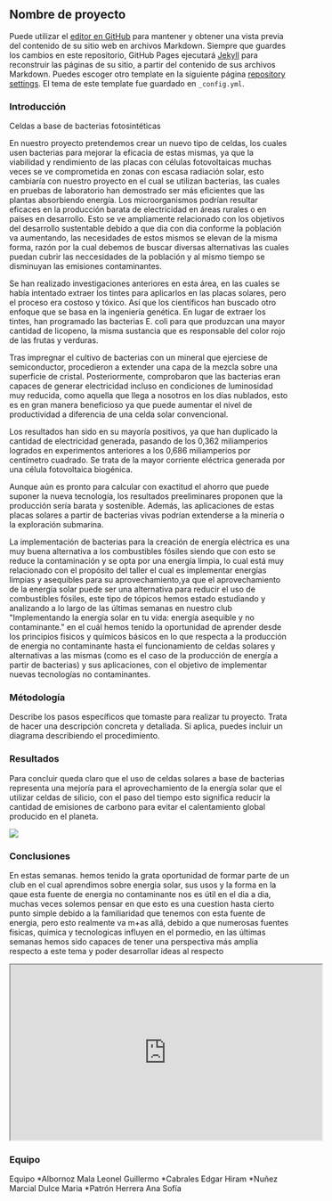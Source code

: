 ## Nombre de proyecto

Puede utilizar el [editor en GitHub](https://github.com/CdeCMx-org/templates_paginaweb/edit/main/README.md) para mantener y obtener una vista previa del contenido de su sitio web en archivos Markdown. Siempre que guardes los cambios en este repositorio, GitHub Pages ejecutará [Jekyll](https://jekyllrb.com/) para reconstruir las páginas de su sitio, a partir del contenido de sus archivos Markdown. Puedes escoger otro template en la siguiente página [repository settings](https://github.com/CdeCMx-org/templates_paginaweb/settings/pages). El tema de este template fue guardado en `_config.yml`.


### Introducción
Celdas a base de bacterias fotosintéticas

En nuestro proyecto pretendemos crear un nuevo tipo de celdas, los cuales usen bacterias para mejorar la eficacia de estas mismas, ya que la viabilidad y rendimiento de las placas con células  fotovoltaicas muchas veces se ve comprometida en zonas  con escasa radiación solar, esto cambiaría con nuestro proyecto en el cual se utilizan bacterias, las cuales en pruebas de laboratorio han demostrado ser más eficientes que las plantas absorbiendo energía. Los microorganismos podrían resultar eficaces en la producción barata de electricidad en áreas rurales o en países en desarrollo. Esto se ve ampliamente relacionado con los objetivos del desarrollo sustentable debido a que dia con dia conforme la población va aumentando, las necesidades de estos mismos se elevan de la misma forma, razón por la cual debemos de buscar diversas alternativas las cuales puedan cubrir las neccesidades de la población y al mismo tiempo se disminuyan las emisiones contaminantes.

Se han realizado investigaciones anteriores en esta área, en las cuales se había intentado extraer los tintes para aplicarlos en las placas solares, pero el proceso era costoso y tóxico. Así que los científicos han buscado otro enfoque que se basa en la ingeniería genética. En lugar de extraer los tintes, han programado las bacterias E. coli para que produzcan una mayor cantidad de licopeno, la misma sustancia que es responsable del color rojo de las frutas y verduras.

Tras impregnar el cultivo de bacterias con un mineral que ejerciese de semiconductor, procedieron a extender una capa de la mezcla sobre una superficie de cristal. Posteriormente, comprobaron que las bacterias eran capaces de generar electricidad incluso en condiciones de luminosidad muy reducida, como aquella que llega a nosotros en los días nublados, esto es en gran manera beneficioso ya que puede aumentar el nivel de productividad a diferencia de una celda solar convencional.

Los resultados han sido en su mayoría positivos, ya que han duplicado la cantidad de electricidad generada, pasando de los 0,362 miliamperios logrados en experimentos anteriores a los 0,686 miliamperios por centímetro cuadrado. Se trata de la mayor corriente eléctrica generada por una célula fotovoltaica biogénica.

Aunque aún es pronto para calcular con exactitud el ahorro que puede suponer la nueva tecnología, los resultados preeliminares proponen que la producción sería barata y sostenible. Además, las aplicaciones de estas placas solares a partir de bacterias vivas podrían extenderse a la minería o la exploración submarina.

La implementación de bacterias para la creación de energía eléctrica es una muy buena alternativa a los combustibles fósiles siendo que con esto se reduce la contaminación y se opta por una energía limpia, lo cual está muy relacionado con el propósito del taller el cual es implementar energías limpias y asequibles para su aprovechamiento,ya que el aprovechamiento de la energía solar puede ser una alternativa para reducir el uso de combustibles fósiles, este tipo de tópicos hemos estado estudiando y analizando a lo largo de las últimas semanas en nuestro club "Implementando la energía solar en tu vida: energía asequible y no contaminante." en el cuál hemos tenido la oportunidad de aprender desde los principios fisicos y químicos básicos en lo que respecta a la producción de energia no contaminante hasta el funcionamiento de celdas solares y alternativas a las mismas (como es el caso de la producción de energía a partir de bacterias) y sus aplicaciones, con el objetivo de implementar nuevas tecnologías no contaminantes. 




### Métodología

Describe los pasos específicos que tomaste para realizar tu proyecto. Trata de hacer una descripción concreta y detallada. Si aplica, puedes incluir un diagrama describiendo el procedimiento. 

### Resultados

Para concluir queda claro que el uso de celdas solares a base de bacterias representa una mejoría para el aprovechamiento de la energía solar que el utilizar celdas de silicio, con el paso del tiempo esto significa reducir la cantidad de emisiones de carbono para evitar el calentamiento global producido en el planeta.


![](![descarga](https://user-images.githubusercontent.com/89160224/130335770-9a87ea5d-bdd6-4284-9e8f-e014a0e53c12.jpg))


### Conclusiones
En estas semanas. hemos tenido la grata oportunidad de formar parte de un club en el cual aprendimos sobre energia solar, sus usos y la forma en la qaue esta fuente de energia no contaminante nos es útil en el dia a dia, muchas veces solemos pensar en que esto es una cuestion hasta cierto punto simple debido a la familiaridad que tenemos con esta fuente de energia, pero esto realmente va m+as allá, debido a que numerosas fuentes fisicas, quimica y tecnologicas influyen en el pormedio, en las últimas semanas hemos sido capaces de tener una perspectiva más amplia respecto a este tema y poder desarrollar ideas al respecto


 <iframe width="560" height="315" src="https://youtu.be/eb95gHlckCw"></iframe>

### Equipo
Equipo
*Albornoz Mala Leonel Guillermo
*Cabrales Edgar Hiram
*Nuñez Marcial Dulce Maria
*Patrón Herrera Ana Sofía
